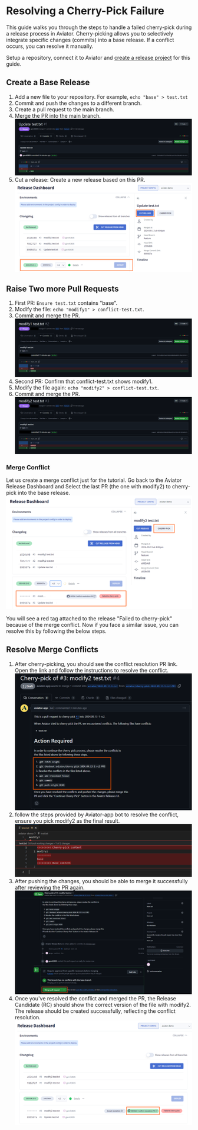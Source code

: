 # Resolving a Cherry-Pick Failure

This guide walks you through the steps to handle a failed cherry-pick during a release process in Aviator. Cherry-picking allows you to selectively integrate specific changes (commits) into a base release. If a conflict occurs, you can resolve it manually.

Setup a repository, connect it to Aviator and [create a release project](./creating-a-release-project.md) for this guide.

## Create a Base Release
1. Add a new file to your repository. For example, `echo "base" > test.txt`
2. Commit and push the changes to a different branch.
3. Create a pull request to the main branch.
4. Merge the PR into the main branch.
![](../../.gitbook/assets/release-conflict-base.png)
5. Cut a release: Create a new release based on this PR.
![](../../.gitbook/assets/release-conflict-base-cut.png)

## Raise Two more Pull Requests
1. First PR: `Ensure test.txt` contains "base".
2. Modify the file: `echo "modify1" > conflict-test.txt`.
3. Commit and merge the PR.
![](../../.gitbook/assets/release-conflict-modify1.png)
4. Second PR: Confirm that conflict-test.txt shows modify1.
5. Modify the file again: `echo "modify2" > conflict-test.txt`.
6. Commit and merge the PR.
![](../../.gitbook/assets/release-conflict-modify2.png)

### Merge Conflict
Let us create a merge conflict just for the tutorial. Go back to the Aviator Release Dashboard and Select the last PR (the one with modify2) to cherry-pick into the base release.
![](../../.gitbook/assets/release-conflict-cherry-pick.png)

You will see a red tag attached to the release "Failed to cherry-pick" because of the merge conflict. Now if you face a similar issue, you can resolve this by following the below steps.


## Resolve Merge Conflicts
1. After cherry-picking, you should see the conflict resolution PR link. Open the link and follow the instructions to resolve the conflict.
![](../../.gitbook/assets/release-conflict-action.png)
2. follow the steps provided by Aviator-app bot to resolve the conflict, ensure you pick modify2 as the final result.
![](../../.gitbook/assets/release-conflict-resolve.png)
3. After pushing the changes, you should be able to merge it successfully after reviewing the PR again.
![](../../.gitbook/assets/release-conflict-resolve-merge.png)
4. Once you've resolved the conflict and merged the PR, the Release Candidate (RC) should show the correct version of the file with modify2. The release should be created successfully, reflecting the conflict resolution.
![](../../.gitbook/assets/release-conflict-resolve-ui.png)